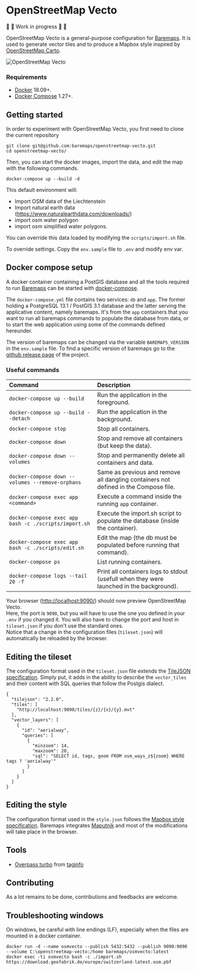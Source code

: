 # OpenStreetMap Vecto

🚧 🚧 Work in progress 🚧 🚧

OpenStreetMap Vecto is a general-purpose configuration for [Baremaps](https://github.com/baremaps/baremaps).
It is used to generate vector tiles and to produce a Mapbox style inspired by [OpenStreetMap Carto](https://github.com/gravitystorm/openstreetmap-carto).

![OpenStreetMap Vecto](screenshot.png)

### Requirements

* [Docker](https://www.docker.com/) 18.09+.
* [Docker Compose](https://docs.docker.com/compose/) 1.27+.

## Getting started

In order to experiment with OpenStreetMap Vecto, you first need to clone the current repository

```
git clone git@github.com:baremaps/openstreetmap-vecto.git
cd openstreetmap-vecto/
```

Then, you can start the docker images, import the data, and edit the map with the following commands.

```
docker-compose up --build -d
```

This default environment will:

* Import OSM data of the Liechtenstein
* Import natural earth data (https://www.naturalearthdata.com/downloads/)
* import osm water polygon
* import osm simplified water polygons.

You can override this data loaded by modifying the `scripts/import.sh` file.

To override settings. Copy the `env.sample` file to `.env` and modify env var. 


## Docker compose setup

A docker container containing a PostGIS database and all the tools required to run [Baremaps](https://github.com/baremaps/baremaps) can be started with [docker-compose](https://docs.docker.com/compose/).

The `docker-compose.yml` file contains two services: `db` and `app`. 
The former holding a PostgreSQL 13.1 / PostGIS 3.1 database and the latter serving the applicative content, namely baremaps. 
It's from the `app` containers that you want to run all baremaps commands to populate the database from data, or to start the web application using some of the commands defined hereunder.

The version of baremaps can be changed via the variable `BAREMAPS_VERSION` in the `env.sample` file. To find a specific version of baremaps go to the [github release page](https://github.com/baremaps/baremaps/releases/) of the project.

### Useful commands

Command                                                     | Description
:---------------------------------------                    | :--------------------------------------------------
`docker-compose up --build`                                 | Run the application in the foreground.
`docker-compose up --build --detach`                        | Run the application in the background.
`docker-compose stop`                                       | Stop all containers.
`docker-compose down`                                       | Stop and remove all containers (but keep the data).
`docker-compose down --volumes`                             | Stop and permanently delete all containers and data.
`docker-compose down --volumes --remove-orphans`            | Same as previous and remove all dangling containers not defined in the Compose file.
`docker-compose exec app <command>`                         | Execute a command inside the running `app` container.
`docker-compose exec app bash -c ./scripts/import.sh`       | Execute the import.sh script to populate the database (inside the container).
`docker-compose exec app bash -c ./scripts/edit.sh`         | Edit the map (the db must be populated before running that command).
`docker-compose ps`                                         | List running containers.
`docker-compose logs --tail 20 -f`                          | Print all containers logs to stdout (usefull when they were launched in the background).


Your browser ([http://localhost:9090/](http://localhost:9090/)) should now preview OpenStreetMap Vecto.     
Here, the port is `9090`, but you will have to use the one you defined in your `.env` if you changed it. 
You will also have to change the port and host in `tileset.json` if you don't use the standard ones.    
Notice that a change in the configuration files (`tileset.json`) will automatically be reloaded by the browser.

## Editing the tileset

The configuration format used in the `tileset.json` file extends the [TileJSON specification](https://github.com/mapbox/tilejson-spec/tree/master/2.2.0).
Simply put, it adds in the ability to describe the `vector_tiles` and their content with SQL queries that follow the Postgis dialect.

```
{
  "tilejson": "2.2.0",
  "tiles": [
    "http://localhost:9090/tiles/{z}/{x}/{y}.mvt"
  ],
  "vector_layers": [
    {
      "id": "aerialway",
      "queries": [
        {
          "minzoom": 14,
          "maxzoom": 20,
          "sql": "SELECT id, tags, geom FROM osm_ways_z${zoom} WHERE tags ? 'aerialway'"
        }
      ]
    }
  ]
}
```

## Editing the style

The configuration format used in the `style.json` follows the [Mapbox style specification](https://github.com/mapbox/mapbox-gl-js).
Baremaps integrates [Maputnik](https://maputnik.github.io/) and most of the modifications will take place in the browser.

## Tools

* [Overpass turbo](https://overpass-turbo.eu/) from [taginfo](https://taginfo.openstreetmap.org/)

## Contributing

As a lot remains to be done, contributions and feedbacks are welcome. 

## Troubleshooting windows

On windows, be careful with line endings (LF), especially when the files are mounted in a docker container.

```
docker run -d --name osmvecto --publish 5432:5432 --publish 9090:9090 --volume C:\openstreetmap-vecto:/home baremaps/osmvecto:latest
docker exec -ti osmvecto bash -c ./import.sh https://download.geofabrik.de/europe/switzerland-latest.osm.pbf
```
